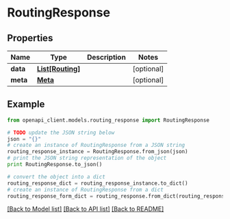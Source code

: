 # RoutingResponse


## Properties

Name | Type | Description | Notes
------------ | ------------- | ------------- | -------------
**data** | [**List[Routing]**](Routing.md) |  | [optional] 
**meta** | [**Meta**](Meta.md) |  | [optional] 

## Example

```python
from openapi_client.models.routing_response import RoutingResponse

# TODO update the JSON string below
json = "{}"
# create an instance of RoutingResponse from a JSON string
routing_response_instance = RoutingResponse.from_json(json)
# print the JSON string representation of the object
print RoutingResponse.to_json()

# convert the object into a dict
routing_response_dict = routing_response_instance.to_dict()
# create an instance of RoutingResponse from a dict
routing_response_form_dict = routing_response.from_dict(routing_response_dict)
```
[[Back to Model list]](../README.md#documentation-for-models) [[Back to API list]](../README.md#documentation-for-api-endpoints) [[Back to README]](../README.md)


